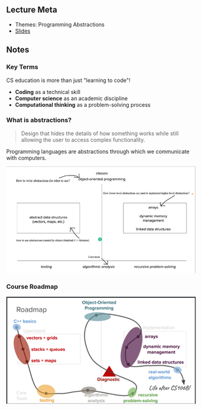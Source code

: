 ## Lecture Meta
* Themes: Programming Abstractions
* [Slides][1]


## Notes

### Key Terms
CS education is more than just "learning to code"!

* **Coding** as a technical skill
* **Computer science** as an academic discipline
* **Computational thinking** as a problem-solving process

### What is abstractions?
> Design that hides the details of how something works while still allowing the user to access complex functionality.

Programming languages are abstractions through which we communicate with computers.

![CS106B Roadmap](../images/lecture_1_abstractions.png)

### Course Roadmap
![CS106B Roadmap](../images/lecture_1_roadmap.png)



[1]:<https://web.stanford.edu/class/cs106b/lectures/01-welcome/Lecture1Slides.pdf> "lecture slides"



